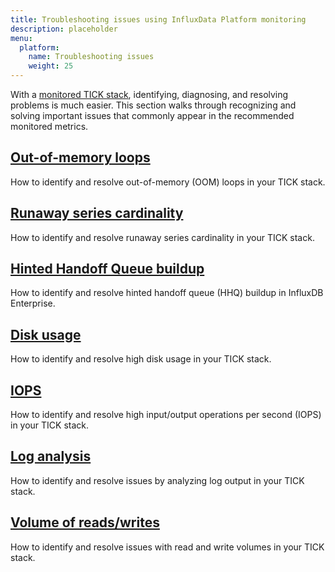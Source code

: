 ```yaml
---
title: Troubleshooting issues using InfluxData Platform monitoring
description: placeholder
menu:
  platform:
    name: Troubleshooting issues
    weight: 25
---
```


With a [monitored TICK stack](/platform/monitoring), identifying, diagnosing, and resolving problems is much easier.
This section walks through recognizing and solving important issues that commonly appear in the recommended monitored metrics.

## [Out-of-memory loops](/platform/troubleshooting/oom-loops)
How to identify and resolve out-of-memory (OOM) loops in your TICK stack.

## [Runaway series cardinality](/platform/troubleshooting/runaway-series-cardinality)
How to identify and resolve runaway series cardinality in your TICK stack.

## [Hinted Handoff Queue buildup](/platform/troubleshooting/hhq-buildup)
How to identify and resolve hinted handoff queue (HHQ) buildup in InfluxDB Enterprise.

## [Disk usage](/platform/troubleshooting/disk-usage)
How to identify and resolve high disk usage in your TICK stack.

## [IOPS](/platform/troubleshooting/iops)
How to identify and resolve high input/output operations per second (IOPS) in your TICK stack.

## [Log analysis](/platform/troubleshooting/log-analysis)
How to identify and resolve issues by analyzing log output in your TICK stack.

## [Volume of reads/writes](/platform/troubleshooting/read-write-volume)
How to identify and resolve issues with read and write volumes in your TICK stack.
